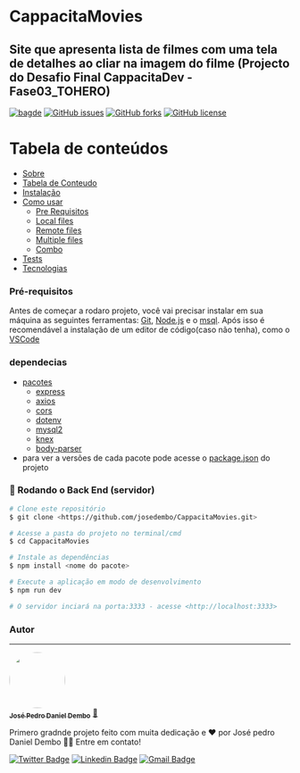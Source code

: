 # CappacitaMovies
## Site que apresenta lista de filmes com uma tela de detalhes ao cliar na imagem do filme (Projecto do Desafio Final CappacitaDev - Fase03_TOHERO)
[![bagde](https://img.shields.io/badge/site-CappacitaMovies-E50914)](https://github.com/josedembo/CappacitaMovies)
[![GitHub issues](https://img.shields.io/github/issues/josedembo/CappacitaMovies)](https://github.com/josedembo/CappacitaMovies/issues)
[![GitHub forks](https://img.shields.io/github/forks/josedembo/CappacitaMovies)](https://github.com/josedembo/CappacitaMovies/network)
[![GitHub license](https://img.shields.io/github/license/josedembo/CappacitaMovies)](https://github.com/josedembo/CappacitaMovies/blob/main/LICENSE)

Tabela de conteúdos
=================
<!--ts-->
   * [Sobre](#Sobre)
   * [Tabela de Conteudo](#tabela-de-conteudo)
   * [Instalação](#instalacao)
   * [Como usar](#como-usar)
      * [Pre Requisitos](#pre-requisitos)
      * [Local files](#local-files)
      * [Remote files](#remote-files)
      * [Multiple files](#multiple-files)
      * [Combo](#combo)
   * [Tests](#testes)
   * [Tecnologias](#tecnologias)
<!--te-->


### Pré-requisitos

Antes de começar a rodaro projeto, você vai precisar instalar em sua máquina as seguintes ferramentas:
[Git](https://git-scm.com), [Node.js](https://nodejs.org/en/) e o [msql](https://dev.mysql.com/doc/refman/8.0/en/installing.html). 
Após isso é recomendável a instalação de um editor de código(caso não tenha), como o [VSCode](https://code.visualstudio.com/)

### dependecias
<!--ts-->
   * [pacotes](#Sobre)
      * [express](https://expressjs.com/pt-br/)
      * [axios](https://axios-http.com/docs/intro)
      * [cors](http://expressjs.com/en/resources/middleware/cors.html)
      * [dotenv](https://www.npmjs.com/package/dotenv)
      * [mysql2](https://www.npmjs.com/package/mysql2)
      * [knex](https://knexjs.org/#Installation-node)
      * [body-parser](https://www.npmjs.com/package/body-parser)
   * para ver a versões de cada pacote pode acesse o [package.json](https://github.com/josedembo/CappacitaMovies/blob/main/package.json) do projeto
<!--te-->

### 🎲 Rodando o Back End (servidor)

```bash
# Clone este repositório
$ git clone <https://github.com/josedembo/CappacitaMovies.git>

# Acesse a pasta do projeto no terminal/cmd
$ cd CappacitaMovies

# Instale as dependências
$ npm install <nome do pacote>

# Execute a aplicação em modo de desenvolvimento
$ npm run dev

# O servidor inciará na porta:3333 - acesse <http://localhost:3333>
```



### Autor
---

<a href="https://blog.rocketseat.com.br/author/thiago/">
 <img style="border-radius: 50%;" src="https://avatars.githubusercontent.com/u/68882941?s=400&u=d518c6c61763405cd84f0d90e75f64845c37495c&v=4" width="100px;" alt=""/>
 <br />
 <sub><b>José Pedro Daniel Dembo</b></sub></a> <a href="https://blog.rocketseat.com.br/author/thiago//" title="Rocketseat">🚀</a>


Primero gradnde projeto feito com muita dedicação e ❤️ por José pedro Daniel Dembo 👋🏽 Entre em contato!

[![Twitter Badge](https://img.shields.io/badge/-@tgmarinho-1ca0f1?style=flat-square&labelColor=1ca0f1&logo=twitter&logoColor=white&link=https://twitter.com/tgmarinho)](https://twitter.com/tgmarinho) [![Linkedin Badge](https://img.shields.io/badge/-Thiago-blue?style=flat-square&logo=Linkedin&logoColor=white&link=https://www.linkedin.com/in/tgmarinho/)](https://www.linkedin.com/in/tgmarinho/) 
[![Gmail Badge](https://img.shields.io/badge/-tgmarinho@gmail.com-c14438?style=flat-square&logo=Gmail&logoColor=white&link=mailto:tgmarinho@gmail.com)](mailto:tgmarinho@gmail.com)
